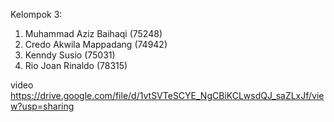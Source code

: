 Kelompok 3:
1. Muhammad Aziz Baihaqi (75248)
2. Credo Akwila Mappadang (74942)
3. Kenndy Susio (75031)
4. Rio Joan Rinaldo (78315)

video 
https://drive.google.com/file/d/1vtSVTeSCYE_NgCBiKCLwsdQJ_saZLxJf/view?usp=sharing
